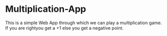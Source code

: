 # Multiplication-App
This is a simple Web App through which we can play a multiplication game.
If you are rightyou get a +1 else you get a negative point.
